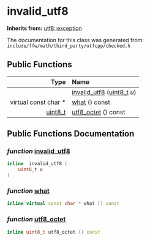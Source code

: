 invalid_utf8
===================================


**Inherits from:** [utf8::exception](utf8_exception.html)

The documentation for this class was generated from: `include/ffw/math/third_party/utfcpp/checked.h`



## Public Functions

| Type | Name |
| -------: | :------- |
|   | [invalid_utf8](#5cf848b6) ([uint8_t](utf8.html#0bdd8ef4) _u_)  |
|  virtual const char * | [what](#c486d44f) () const  |
|  [uint8_t](utf8.html#0bdd8ef4) | [utf8_octet](#d864379d) () const  |


## Public Functions Documentation

### _function_ <a id="5cf848b6" href="#5cf848b6">invalid_utf8</a>

```cpp
inline  invalid_utf8 (
    uint8_t u
) 
```



### _function_ <a id="c486d44f" href="#c486d44f">what</a>

```cpp
inline virtual const char * what () const 
```



### _function_ <a id="d864379d" href="#d864379d">utf8_octet</a>

```cpp
inline uint8_t utf8_octet () const 
```





